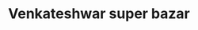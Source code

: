 ---
title: "Venkateshwar super bazar"
url: /kalaburagi/venkateshwar-super-bazar-2/
shop: supermarket
---